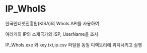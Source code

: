 # IP_WhoIS

한국인터넷진흥원(KISA)의 WhoIs API를 사용하여

여러개의 IP의 소재국가와 ISP, UserName을 조사

IP_WhoIs.exe 와 key.txt,ip.csv 파일을 동일 디렉토리에 위치시키고 실행

